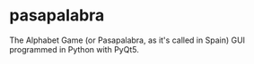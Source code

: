 # pasapalabra
The Alphabet Game (or Pasapalabra, as it's called in Spain) GUI programmed in Python with PyQt5.
